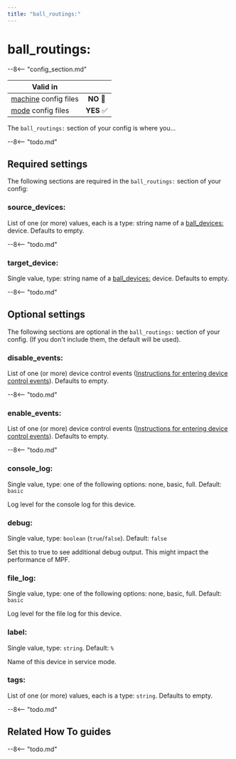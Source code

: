 ```yaml
---
title: "ball_routings:"
---
```


# ball_routings:


--8<-- "config_section.md"

| Valid in | |
|-----|:----:|
|[machine](instructions/machine_config.md) config files |**NO** :no_entry_sign:|
|[mode](instructions/mode_config.md) config files|**YES** :white_check_mark:|

The `ball_routings:` section of your config is where you...

--8<-- "todo.md"

## Required settings

The following sections are required in the `ball_routings:` section of
your config:

### source_devices:

List of one (or more) values, each is a type: string name of a
[ball_devices:](ball_devices.md) device.
Defaults to empty.

--8<-- "todo.md"

### target_device:

Single value, type: string name of a
[ball_devices:](ball_devices.md) device.
Defaults to empty.

--8<-- "todo.md"

## Optional settings

The following sections are optional in the `ball_routings:` section of
your config. (If you don't include them, the default will be used).

### disable_events:

List of one (or more) device control events
([Instructions for entering device control events](instructions/device_control_events.md)). Defaults to empty.

--8<-- "todo.md"

### enable_events:

List of one (or more) device control events
([Instructions for entering device control events](instructions/device_control_events.md)). Defaults to empty.

--8<-- "todo.md"

### console_log:

Single value, type: one of the following options: none, basic, full.
Default: `basic`

Log level for the console log for this device.

### debug:

Single value, type: `boolean` (`true`/`false`). Default: `false`

Set this to true to see additional debug output. This might impact the
performance of MPF.

### file_log:

Single value, type: one of the following options: none, basic, full.
Default: `basic`

Log level for the file log for this device.

### label:

Single value, type: `string`. Default: `%`

Name of this device in service mode.

### tags:

List of one (or more) values, each is a type: `string`. Defaults to
empty.

--8<-- "todo.md"

## Related How To guides

--8<-- "todo.md"
